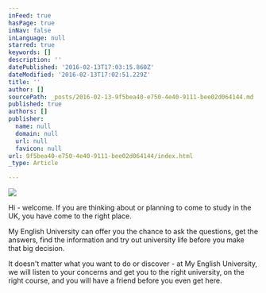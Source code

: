 ```yaml
---
inFeed: true
hasPage: true
inNav: false
inLanguage: null
starred: true
keywords: []
description: ''
datePublished: '2016-02-13T17:03:15.860Z'
dateModified: '2016-02-13T17:02:51.229Z'
title: ''
author: []
sourcePath: _posts/2016-02-13-9f5bea40-e750-4e40-9111-bee02d064144.md
published: true
authors: []
publisher:
  name: null
  domain: null
  url: null
  favicon: null
url: 9f5bea40-e750-4e40-9111-bee02d064144/index.html
_type: Article

---
```

![](https://the-grid-user-content.s3-us-west-2.amazonaws.com/f7077cd5-9b50-4c15-8d8e-d113e4b0780b.jpg)

Hi - welcome.  If you are thinking about or planning to come to study in the UK, you have come to the right place.  

My English University can offer you the chance to ask the questions, get the answers, find the information and try out university life before you make that big decision.

It doesn't matter what you want to do or discover - at My English University, we will listen to your concerns and get you to the right university, on the right course, and you will have a friend before you even get here.